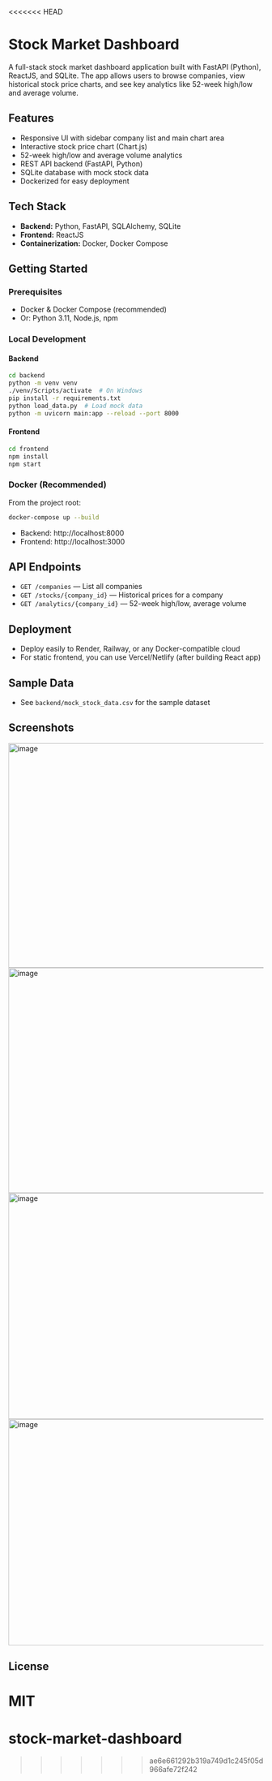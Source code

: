 <<<<<<< HEAD
# Stock Market Dashboard

A full-stack stock market dashboard application built with FastAPI (Python), ReactJS, and SQLite. The app allows users to browse companies, view historical stock price charts, and see key analytics like 52-week high/low and average volume.

## Features
- Responsive UI with sidebar company list and main chart area
- Interactive stock price chart (Chart.js)
- 52-week high/low and average volume analytics
- REST API backend (FastAPI, Python)
- SQLite database with mock stock data
- Dockerized for easy deployment

## Tech Stack
- **Backend:** Python, FastAPI, SQLAlchemy, SQLite
- **Frontend:** ReactJS
- **Containerization:** Docker, Docker Compose

## Getting Started

### Prerequisites
- Docker & Docker Compose (recommended)
- Or: Python 3.11, Node.js, npm

### Local Development
#### Backend
```sh
cd backend
python -m venv venv
./venv/Scripts/activate  # On Windows
pip install -r requirements.txt
python load_data.py  # Load mock data
python -m uvicorn main:app --reload --port 8000
```
#### Frontend
```sh
cd frontend
npm install
npm start
```

### Docker (Recommended)
From the project root:
```sh
docker-compose up --build
```
- Backend: http://localhost:8000
- Frontend: http://localhost:3000

## API Endpoints
- `GET /companies` — List all companies
- `GET /stocks/{company_id}` — Historical prices for a company
- `GET /analytics/{company_id}` — 52-week high/low, average volume

## Deployment
- Deploy easily to Render, Railway, or any Docker-compatible cloud
- For static frontend, you can use Vercel/Netlify (after building React app)

## Sample Data
- See `backend/mock_stock_data.csv` for the sample dataset

## Screenshots
<img width="940" height="443" alt="image" src="https://github.com/user-attachments/assets/75916c6b-397d-4287-92ca-614808cbc037" />

<img width="940" height="444" alt="image" src="https://github.com/user-attachments/assets/d248955a-a2e6-4292-8a8f-d24f178f7380" />

<img width="940" height="446" alt="image" src="https://github.com/user-attachments/assets/049ee96e-d887-479e-8587-b95c8703ba59" />

<img width="940" height="446" alt="image" src="https://github.com/user-attachments/assets/53e344b4-28b7-4846-b2a1-79e9a200e447" />


## License
MIT 
=======
# stock-market-dashboard
>>>>>>> ae6e661292b319a749d1c245f05d966afe72f242
